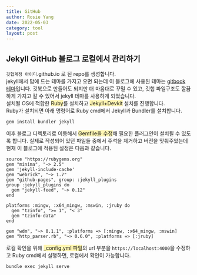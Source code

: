 ```yaml
---
title: GitHub
author: Rosie Yang
date: 2022-05-03
category: tool
layout: post
---
```


## Jekyll GitHub 블로그 로컬에서 관리하기
```깃헙계정 아이디```.github.io 로 된 repo를 생성합니다.   
jekyll에서 맘에 드는 테마를 가지고 오면 되는데 이 블로그에 사용된 테마는 [gitbook 테마](http://jekyllthemes.org/themes/gitbook/)입니다. 깃북으로 만들어도 되지만 더 마음대로 꾸밀 수 있고, 깃헙 파일구조도 깔끔하게 가지고 갈 수 있어서 jekyll 테마를 사용하게 되었습니다.  
설치될 OS에 적합한 <span style="background-color:#fff5b1">Ruby</span>를 설치하고 <span style="background-color:#fff5b1">Jekyll+Devkit</span> 설치를 진행합니다.    
Ruby가 설치되면 아래 명령어로 Ruby cmd에서 Jekyll과 Bundler를 설치합니다.
```file
gem install bundler jekyll 
```
이후 블로그 디렉토리로 이동해서 <span style="background-color:#fff5b1">Gemfile을 수정</span>해 필요한 플러그인이 설치될 수 있도록 합니다. 실제로 작성되어 있던 파일들 중에서 주석을 제거하고 버전을 맞춰주었는데 현재 이 블로그에 적용된 설정은 다음과 같습니다.
```file
source "https://rubygems.org"
gem "minima", "~> 2.5"
gem 'jekyll-include-cache'
gem "webrick", "~> 1.7"
gem "github-pages", group: :jekyll_plugins
group :jekyll_plugins do
  gem "jekyll-feed", "~> 0.12"
end

platforms :mingw, :x64_mingw, :mswin, :jruby do
  gem "tzinfo", ">= 1", "< 3"
  gem "tzinfo-data"
end

gem "wdm", "~> 0.1.1", :platforms => [:mingw, :x64_mingw, :mswin]
gem "http_parser.rb", "~> 0.6.0", :platforms => [:jruby]
```
로컬 확인을 위해 <span style="background-color:#fff5b1">_config.yml 파일</span>의 url 부분을 ```https://localhost:4000```을 수정하고 Ruby cmd에서 실행하면, 로컬에서 확인이 가능합니다.
```file
bundle exec jekyll serve
```






